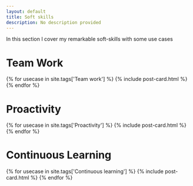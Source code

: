 ```yaml
---
layout: default
title: Soft skills
description: No description provided
---
```


In this section I cover my remarkable soft-skills with some use cases

# Team Work

<div class="posts">
    {% for usecase in site.tags['Team work'] %}
        {% include post-card.html %}
    {% endfor %}
</div>

# Proactivity
<div class="posts">
    {% for usecase in site.tags['Proactivity'] %}
        {% include post-card.html %}
    {% endfor %}
</div>

# Continuous Learning
<div class="posts">
    {% for usecase in site.tags['Continuous learning'] %}
        {% include post-card.html %}
    {% endfor %}
</div>
